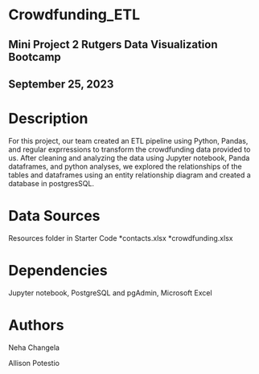 # Crowdfunding_ETL
## Mini Project 2 Rutgers Data Visualization Bootcamp 
## September 25, 2023

# Description

For this project, our team created an ETL pipeline using Python, Pandas, and regular exprressions to transform the crowdfunding data provided to us. After cleaning and analyzing the data using Jupyter notebook, Panda dataframes, and python analyses, we explored the relationships of the tables and dataframes using an entity relationship diagram and created a database in postgresSQL.


# Data Sources
Resources folder in Starter Code
*contacts.xlsx
*crowdfunding.xlsx

# Dependencies

Jupyter notebook, PostgreSQL and pgAdmin, Microsoft Excel


# Authors
Neha Changela

Allison Potestio
